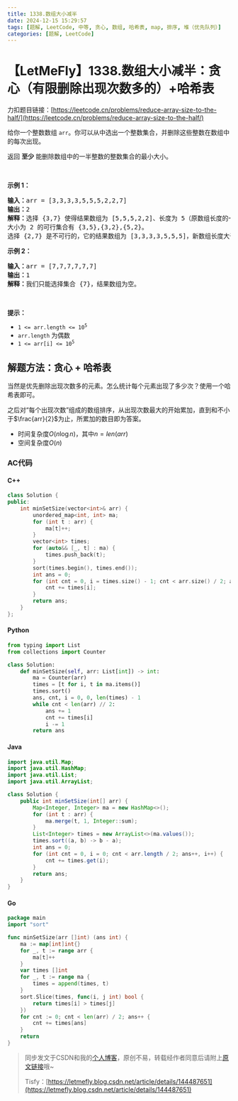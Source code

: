 ```yaml
---
title: 1338.数组大小减半
date: 2024-12-15 15:29:57
tags: [题解, LeetCode, 中等, 贪心, 数组, 哈希表, map, 排序, 堆（优先队列）]
categories: [题解, LeetCode]
---
```


# 【LetMeFly】1338.数组大小减半：贪心（有限删除出现次数多的）+哈希表

力扣题目链接：[https://leetcode.cn/problems/reduce-array-size-to-the-half/](https://leetcode.cn/problems/reduce-array-size-to-the-half/)

<p>给你一个整数数组&nbsp;<code>arr</code>。你可以从中选出一个整数集合，并删除这些整数在数组中的每次出现。</p>

<p>返回&nbsp;<strong>至少</strong>&nbsp;能删除数组中的一半整数的整数集合的最小大小。</p>

<p>&nbsp;</p>

<p><strong>示例 1：</strong></p>

<pre>
<strong>输入：</strong>arr = [3,3,3,3,5,5,5,2,2,7]
<strong>输出：</strong>2
<strong>解释：</strong>选择 {3,7} 使得结果数组为 [5,5,5,2,2]、长度为 5（原数组长度的一半）。
大小为 2 的可行集合有 {3,5},{3,2},{5,2}。
选择 {2,7} 是不可行的，它的结果数组为 [3,3,3,3,5,5,5]，新数组长度大于原数组的二分之一。
</pre>

<p><strong>示例 2：</strong></p>

<pre>
<strong>输入：</strong>arr = [7,7,7,7,7,7]
<strong>输出：</strong>1
<strong>解释：</strong>我们只能选择集合 {7}，结果数组为空。
</pre>

<p>&nbsp;</p>

<p><strong>提示：</strong></p>

<ul>
	<li><code>1 &lt;= arr.length &lt;= 10<sup>5</sup></code></li>
	<li><code>arr.length</code>&nbsp;为偶数</li>
	<li><code>1 &lt;= arr[i] &lt;= 10<sup>5</sup></code></li>
</ul>


    
## 解题方法：贪心 + 哈希表

当然是优先删除出现次数多的元素。怎么统计每个元素出现了多少次？使用一个哈希表即可。

之后对“每个出现次数”组成的数组排序，从出现次数最大的开始累加，直到和不小于$\frac{arr}{2}$为止，所累加的数目即为答案。

+ 时间复杂度$O(n\log n)$，其中$n=len(arr)$
+ 空间复杂度$O(n)$

### AC代码

#### C++

```cpp
class Solution {
public:
    int minSetSize(vector<int>& arr) {
        unordered_map<int, int> ma;
        for (int t : arr) {
            ma[t]++;
        }
        vector<int> times;
        for (auto&& [_, t] : ma) {
            times.push_back(t);
        }
        sort(times.begin(), times.end());
        int ans = 0;
        for (int cnt = 0, i = times.size() - 1; cnt < arr.size() / 2; ans++, i--) {
            cnt += times[i];
        }
        return ans;
    }
};
```

#### Python

```python
from typing import List
from collections import Counter

class Solution:
    def minSetSize(self, arr: List[int]) -> int:
        ma = Counter(arr)
        times = [t for i, t in ma.items()]
        times.sort()
        ans, cnt, i = 0, 0, len(times) - 1
        while cnt < len(arr) // 2:
            ans += 1
            cnt += times[i]
            i -= 1
        return ans
```

#### Java

```java
import java.util.Map;
import java.util.HashMap;
import java.util.List;
import java.util.ArrayList;

class Solution {
    public int minSetSize(int[] arr) {
        Map<Integer, Integer> ma = new HashMap<>();
        for (int t : arr) {
            ma.merge(t, 1, Integer::sum);
        }
        List<Integer> times = new ArrayList<>(ma.values());
        times.sort((a, b) -> b - a);
        int ans = 0;
        for (int cnt = 0, i = 0; cnt < arr.length / 2; ans++, i++) {
            cnt += times.get(i);
        }
        return ans;
    }
}
```

#### Go

```go
package main
import "sort"

func minSetSize(arr []int) (ans int) {
    ma := map[int]int{}
    for _, t := range arr {
        ma[t]++
    }
    var times []int
    for _, t := range ma {
        times = append(times, t)
    }
    sort.Slice(times, func(i, j int) bool {
        return times[i] > times[j]
    })
    for cnt := 0; cnt < len(arr) / 2; ans++ {
        cnt += times[ans]
    }
    return
}
```

> 同步发文于CSDN和我的[个人博客](https://blog.letmefly.xyz/)，原创不易，转载经作者同意后请附上[原文链接](https://blog.letmefly.xyz/2024/12/15/LeetCode%201338.%E6%95%B0%E7%BB%84%E5%A4%A7%E5%B0%8F%E5%87%8F%E5%8D%8A/)哦~
>
> Tisfy：[https://letmefly.blog.csdn.net/article/details/144487651](https://letmefly.blog.csdn.net/article/details/144487651)
